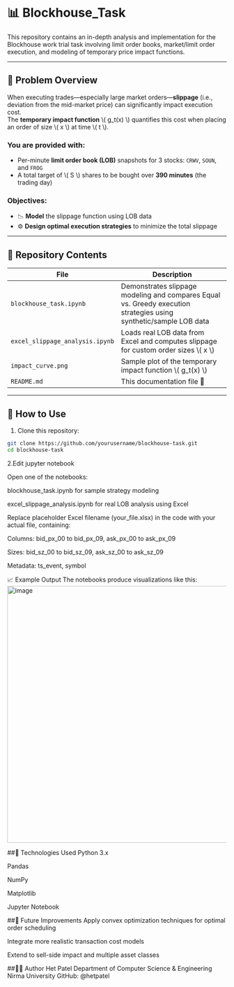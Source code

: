 # 📊 Blockhouse_Task

This repository contains an in-depth analysis and implementation for the Blockhouse work trial task involving limit order books, market/limit order execution, and modeling of temporary price impact functions.

---

## 🧠 Problem Overview

When executing trades—especially large market orders—**slippage** (i.e., deviation from the mid-market price) can significantly impact execution cost.  
The **temporary impact function** \\( g_t(x) \\) quantifies this cost when placing an order of size \\( x \\) at time \\( t \\).

### You are provided with:

- Per-minute **limit order book (LOB)** snapshots for 3 stocks: `CRWV`, `SOUN`, and `FROG`
- A total target of \\( S \\) shares to be bought over **390 minutes** (the trading day)

### Objectives:

- 📉 **Model** the slippage function using LOB data  
- ⚙️ **Design optimal execution strategies** to minimize the total slippage

---

## 📁 Repository Contents

| File | Description |
|------|-------------|
| `blockhouse_task.ipynb` | Demonstrates slippage modeling and compares Equal vs. Greedy execution strategies using synthetic/sample LOB data |
| `excel_slippage_analysis.ipynb` | Loads real LOB data from Excel and computes slippage for custom order sizes \\( x \\) |
| `impact_curve.png` | Sample plot of the temporary impact function \\( g_t(x) \\) |
| `README.md` | This documentation file 📘 |

---

## 🚀 How to Use

1. Clone this repository:
```bash
git clone https://github.com/yourusername/blockhouse-task.git
cd blockhouse-task

```



2.Edit jupyter notebook

Open one of the notebooks:

blockhouse_task.ipynb for sample strategy modeling

excel_slippage_analysis.ipynb for real LOB analysis using Excel

Replace placeholder Excel filename (your_file.xlsx) in the code with your actual file, containing:

Columns: bid_px_00 to bid_px_09, ask_px_00 to ask_px_09

Sizes: bid_sz_00 to bid_sz_09, ask_sz_00 to ask_sz_09

Metadata: ts_event, symbol

📈 Example Output
The notebooks produce visualizations like this:<img width="861" height="588" alt="image" src="https://github.com/user-attachments/assets/cecca6e9-3e20-4e6d-b480-4c0595aba114" />



##🧰 Technologies Used
Python 3.x

Pandas

NumPy

Matplotlib

Jupyter Notebook

##🧮 Future Improvements
Apply convex optimization techniques for optimal order scheduling

Integrate more realistic transaction cost models

Extend to sell-side impact and multiple asset classes

##👨‍💻 Author
Het Patel
Department of Computer Science & Engineering
Nirma University
GitHub: @hetpatel


